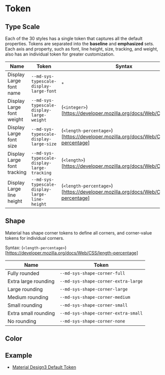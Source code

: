 # Token

## Type Scale

Each of the 30 styles has a single token that captures all the default
properties. Tokens are separated into the **baseline** and **emphasized** sets.
Each axis and property, such as font, line height, size, tracking, and weight,
also has an individual token for greater customization.

| Name                        | Token                                          | Syntax                                                                                |
| --------------------------- | ---------------------------------------------- | ------------------------------------------------------------------------------------- |
| Display Large font name     | `--md-sys-typescale-display-large-font`        | `*`                                                                                   |
| Display Large font weight   | `--md-sys-typescale-display-large-weight`      | (`<integer>`)[https://developer.mozilla.org/docs/Web/CSS/integer]                     |
| Display Large font size     | `--md-sys-typescale-display-large-size`        | (`<length-percentage>`)[https://developer.mozilla.org/docs/Web/CSS/length-percentage] |
| Display Large font tracking | `--md-sys-typescale-display-large-tracking`    | (`<length>`)[https://developer.mozilla.org/docs/Web/CSS/length]                       |
| Display Large line height   | `--md-sys-typescale-display-large-line-height` | (`<length-percentage>`)[https://developer.mozilla.org/docs/Web/CSS/length-percentage] |

## Shape

Material has shape corner tokens to define all corners, and corner-value tokens
for individual corners.

Syntax:
(`<length-percentage>`)[https://developer.mozilla.org/docs/Web/CSS/length-percentage]

| Name                 | Token                               |
| -------------------- | ----------------------------------- |
| Fully rounded        | `--md-sys-shape-corner-full`        |
| Extra large rounding | `--md-sys-shape-corner-extra-large` |
| Large rounding       | `--md-sys-shape-corner-large`       |
| Medium rounding      | `--md-sys-shape-corner-medium`      |
| Small rounding       | `--md-sys-shape-corner-small`       |
| Extra small rounding | `--md-sys-shape-corner-extra-small` |
| No rounding          | `--md-sys-shape-corner-none`        |

## Color

## Example

- [Material Design3 Default Token](/examples/material_design/style.css)
